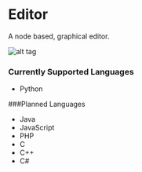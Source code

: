 # Editor
A node based, graphical editor.

![alt tag](https://www.cesarsway.com/sites/newcesarsway/files/styles/large_article_preview/public/Common-dog-behaviors-explained.jpg?itok=FSzwbBoi)

### Currently Supported Languages
 * Python

###Planned Languages
 * Java
 * JavaScript
 * PHP
 * C
 * C++
 * C#
